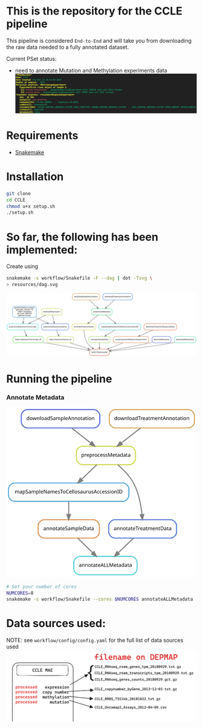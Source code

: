 # This is the repository for the CCLE pipeline

This pipeline is considered `End-to-End` and will take you from downloading 
the raw data needed to a fully annotated dataset.

Current PSet status:
- need to annotate Mutation and Methylation experiments data
![PSet Display](resources/status-2023-12-28.png)

# Requirements
- [Snakemake](https://snakemake.readthedocs.io/en/stable/)


# Installation
```bash
git clone
cd CCLE
chmod u+x setup.sh
./setup.sh
```

# So far, the following has been implemented:
Create using 
```bash
snakemake -s workflow/Snakefile -F --dag | dot -Tsvg \
> resources/dag.svg
```

![PIPELINE](resources/dag.svg)


# Running the pipeline

### Annotate Metadata 
![METADATA_PIPELINE](resources/metadata_dag.svg)
```bash
# Set your number of cores
NUMCORES=8
snakemake -s workflow/Snakefile --cores $NUMCORES annotateALLMetadata
```

# Data sources used:

NOTE: see `workflow/config/config.yaml` for the full list of data sources used
![Alt text](resources/image.png)